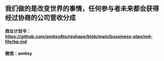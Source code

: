 ## 我们做的是改变世界的事情，任何参与者未来都会获得经过协商的公司营收分成
#### 商业计划书： https://github.com/amtisyAts/reshape/blob/main/bussiness-plan/md-file/bp.md
#### 微信：amtisy